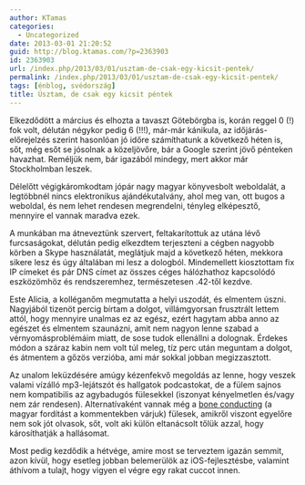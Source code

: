 ```yaml
---
author: KTamas
categories:
  - Uncategorized
date: 2013-03-01 21:20:52
guid: http://blog.ktamas.com/?p=2363903
id: 2363903
url: /index.php/2013/03/01/usztam-de-csak-egy-kicsit-pentek/
permalink: /index.php/2013/03/01/usztam-de-csak-egy-kicsit-pentek/
tags: [énblog, svédország]
title: Úsztam, de csak egy kicsit péntek
---
```


Elkezdődött a március és elhozta a tavaszt Götebörgba is, korán reggel 0 (!) fok volt, délután négykor pedig 6 (!!!), már-már kánikula, az időjárás-előrejelzés szerint hasonlóan jó időre számíthatunk a következő héten is, sőt, még esőt se jósolnak a közeljövőre, bár a Google szerint jövő pénteken havazhat. Reméljük nem, bár igazából mindegy, mert akkor már Stockholmban leszek.

Délelőtt végigkáromkodtam jópár nagy magyar könyvesbolt weboldalát, a legtöbbnél nincs elektronikus ajándékutalvány, ahol meg van, ott bugos a weboldal, és nem lehet rendesen megrendelni, tényleg elképesztő, mennyire el vannak maradva ezek. 

A munkában ma átneveztünk szervert, feltakarítottuk az utána lévő furcsaságokat, délután pedig elkezdtem terjeszteni a cégben nagyobb körben a Skype használatát, meglátjuk majd a következő héten, mekkora sikere lesz és úgy általában mi lesz a dologból. Mindemellett kiosztottam fix IP címeket és pár DNS címet az összes céges hálózhathoz kapcsolódó eszközömhöz és rendszeremhez, természetesen .42-től kezdve.

Este Alicia, a kolléganőm megmutatta a helyi uszodát, és elmentem úszni. Nagyjából tizenöt percig bírtam a dolgot, villámgyorsan frusztrált lettem attól, hogy mennyire unalmas ez az egész, ezért hagytam abba anno az egészet és elmentem szaunázni, amit nem nagyon lenne szabad a vérnyomásproblémáim miatt, de sose tudok ellenállni a dolognak. Érdekes módon a száraz kabin nem volt túl meleg, tíz perc után meguntam a dolgot, és átmentem a gőzös verzióba, ami már sokkal jobban megizzasztott.

Az unalom leküzdésére amúgy kézenfekvő megoldás az lenne, hogy veszek valami vízálló mp3-lejátszót és hallgatok podcastokat, de a fülem sajnos nem kompatibilis az agybadugós fülesekkel (iszonyat kényelmetlen és/vagy nem zár rendesen). Alternatívaként vannak még a [bone conducting](http://en.wikipedia.org/wiki/Bone_conduction) (a magyar fordítást a kommentekben várjuk) fülesek, amikről viszont egyelőre nem sok jót olvasok, sőt, volt aki külön eltanácsolt tőlük azzal, hogy károsíthatják a hallásomat.

Most pedig kezdődik a hétvége, amire most se terveztem igazán semmit, azon kívül, hogy esetleg jobban belemerülök az iOS-fejlesztésbe, valamint áthívom a tulajt, hogy vigyen el végre egy rakat cuccot innen.
